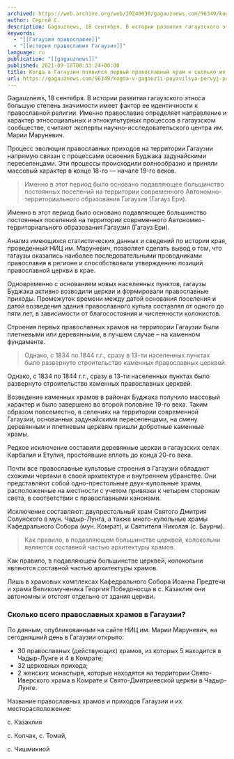 ```yaml
---
archived: https://web.archive.org/web/20240630/gagauznews.com/96349/kogda-v-gagauzii-poyavilsya-pervyj-pravoslavnyj-hram-i-skolko-ih-sejchas-istoriya-kraya.html
author: Сергей С.
description: Gagauznews, 18 сентября. В истории развития гагаузского этноса большую степень значимости имеет фактор ее идентичности к православной религии. Именно православие определяет направление и характер этносоциальных и этнокультурных процессов в гагаузском сообществе, считают эксперты научно-исследовательского центра им. Марии Маруневич. Процесс эволюции православных приходов на территории Гагаузии напрямую связан с процессами освоения Буджака задунайскими переселенцами. Эти процессы происходили волнообразно и приняли массовый характер в конце 18-го — начале 19-го веков. Именно в этот период было основано подавляющее большинство постоянных поселений на территории современного Автономно-территориального образования Гагаузия (Гагауз Ери). Анализ имеющихся статистических данных и сведений по истории края, проведенный НИЦ им. Маруневич, позволяет […]
keywords:
  - "[[Гагаузия православие]]"
  - "[[история православия Гагаузия]]"
language: ru
publication: "[[gagauznews]]"
published: 2021-09-18T08:33:24+00:00
title: Когда в Гагаузии появился первый православный храм и сколько их сейчас - история края
url: https://gagauznews.com/96349/kogda-v-gagauzii-poyavilsya-pervyj-pravoslavnyj-hram-i-skolko-ih-sejchas-istoriya-kraya.html
---
```


Gagauznews, 18 сентября. В истории развития гагаузского этноса большую степень значимости имеет фактор ее идентичности к православной религии. Именно православие определяет направление и характер этносоциальных и этнокультурных процессов в гагаузском сообществе, считают эксперты научно-исследовательского центра им. Марии Маруневич.

Процесс эволюции православных приходов на территории Гагаузии напрямую связан с процессами освоения Буджака задунайскими переселенцами. Эти процессы происходили волнообразно и приняли массовый характер в конце 18-го — начале 19-го веков.

> Именно в этот период было основано подавляющее большинство постоянных поселений на территории современного Автономно-территориального образования Гагаузия (Гагауз Ери).

Именно в этот период было основано подавляющее большинство постоянных поселений на территории современного Автономно-территориального образования Гагаузия (Гагауз Ери).

Анализ имеющихся статистических данных и сведений по истории края, проведенный НИЦ им. Маруневич, позволяет сделать вывод о том, что гагаузы оказались наиболее последовательными проводниками православия в регионе и способствовали утверждению позиций православной церкви в крае.

Одновременно с основанием новых населенных пунктов, гагаузы Буджака активно возводили церкви и формировали православные приходы. Промежуток времени между датой основания поселения и датой возведения здания православного культа составлял от одного до пяти лет, в зависимости от благосостояния и численности колонистов.

Строения первых православных храмов на территории Гагаузии были плетневыми или деревянными, в лучшем случае – на каменном фундаменте.

> Однако, с 1834 по 1844 г.г., сразу в 13-ти населенных пунктах было развернуто строительство каменных православных церквей.

Однако, с 1834 по 1844 г.г., сразу в 13-ти населенных пунктах было развернуто строительство каменных православных церквей.

Возведение каменных храмов в районах Буджака получило массовый характер и было завершено во второй половине 19-го века. Таким образом повсеместно, в селениях на территории современной Гагаузии, основанных задунайскими переселенцами, на смену деревянным и плетневым церквям пришли добротные каменные храмы.

Редкое исключение составили деревянные церкви в гагаузских селах Карбалия и Етулия, простоявшие вплоть до конца 20-го века.

Почти все православные культовые строения в Гагаузии обладают схожими чертами в своей архитектуре и внутреннем убранстве. Они представляют собой одно-престольные двух-купольные храмы, расположенные на местности с учетом привязки к четырем сторонам света, в соответствии с православными канонами.

Исключение составляют: двупрестольный храм Святого Дмитрия Солунского в мун. Чадыр-Лунга, а также много-купольные храмы Кафедрального Собора (мун. Комрат), и Святителя Николая (с. Баурчи).

> Как правило, в подавляющем большинстве церквей, колокольни являются составной частью архитектуры храмов.

Как правило, в подавляющем большинстве церквей, колокольни являются составной частью архитектуры храмов.

Лишь в храмовых комплексах Кафедрального Собора Иоанна Предтечи и храма Великомученика Георгия Победоносца в с. Казаклия они автономны и отстоят отдельно от здания церкви.



### Сколько всего православных храмов в Гагаузии?

По данным, опубликованным на сайте НИЦ им. Марии Маруневич, на сегодняшний день в Гагаузии открыто:

* 30 православных (действующих) храмов, из которых 5 находится в Чадыр-Лунге и 4 в Комрате;
* 32 церковных прихода;
* 2 женских монастыря, которые находятся на территории Свято-Иверского храма в Комрате и Свято-Дмитриевской церкви в Чадыр-Лунге.

Название православных храмов и приходов Гагаузии и их месторасположение:





с. Казаклия

с. Копчак, с. Томай,

с. Чишмикиой